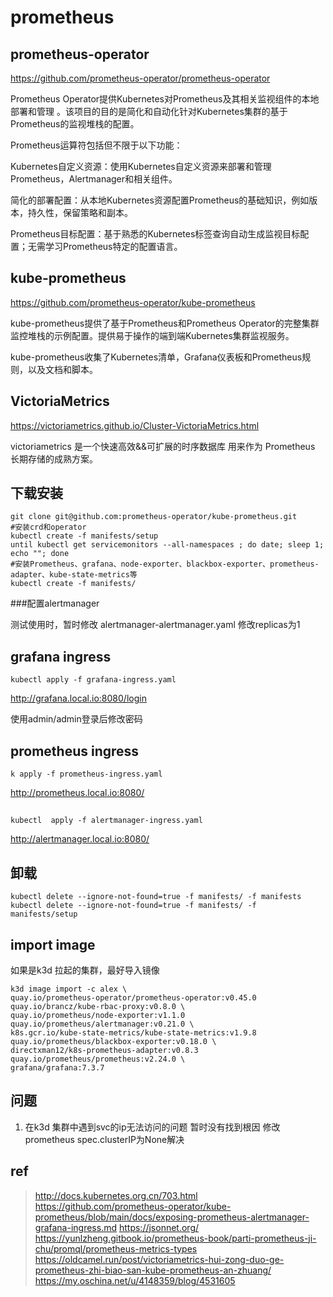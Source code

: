 # prometheus

## prometheus-operator


https://github.com/prometheus-operator/prometheus-operator

Prometheus Operator提供Kubernetes对Prometheus及其相关监视组件的本地部署和管理 。该项目的目的是简化和自动化针对Kubernetes集群的基于Prometheus的监视堆栈的配置。

Prometheus运算符包括但不限于以下功能：

Kubernetes自定义资源：使用Kubernetes自定义资源来部署和管理Prometheus，Alertmanager和相关组件。

简化的部署配置：从本地Kubernetes资源配置Prometheus的基础知识，例如版本，持久性，保留策略和副本。

Prometheus目标配置：基于熟悉的Kubernetes标签查询自动生成监视目标配置；无需学习Prometheus特定的配置语言。

## kube-prometheus

https://github.com/prometheus-operator/kube-prometheus

kube-prometheus提供了基于Prometheus和Prometheus Operator的完整集群监控堆栈的示例配置。提供易于操作的端到端Kubernetes集群监视服务。

kube-prometheus收集了Kubernetes清单，Grafana仪表板和Prometheus规则，以及文档和脚本。

## VictoriaMetrics

https://victoriametrics.github.io/Cluster-VictoriaMetrics.html

victoriametrics 是一个快速高效&&可扩展的时序数据库
用来作为 Prometheus 长期存储的成熟方案。

## 下载安装

```
git clone git@github.com:prometheus-operator/kube-prometheus.git
#安装crd和operator
kubectl create -f manifests/setup
until kubectl get servicemonitors --all-namespaces ; do date; sleep 1; echo ""; done
#安装Prometheus、grafana、node-exporter、blackbox-exporter、prometheus-adapter、kube-state-metrics等
kubectl create -f manifests/
```
###配置alertmanager

测试使用时，暂时修改
alertmanager-alertmanager.yaml 修改replicas为1 


## grafana ingress

```
kubectl apply -f grafana-ingress.yaml
```

http://grafana.local.io:8080/login

使用admin/admin登录后修改密码

## prometheus ingress
```
k apply -f prometheus-ingress.yaml
```

http://prometheus.local.io:8080/

## 

```
kubectl  apply -f alertmanager-ingress.yaml
```
http://alertmanager.local.io:8080/

## 卸载
```
kubectl delete --ignore-not-found=true -f manifests/ -f manifests
kubectl delete --ignore-not-found=true -f manifests/ -f manifests/setup
```

## import image
如果是k3d 拉起的集群，最好导入镜像
```
k3d image import -c alex \
quay.io/prometheus-operator/prometheus-operator:v0.45.0 quay.io/brancz/kube-rbac-proxy:v0.8.0 \
quay.io/prometheus/node-exporter:v1.1.0 quay.io/prometheus/alertmanager:v0.21.0 \
k8s.gcr.io/kube-state-metrics/kube-state-metrics:v1.9.8 quay.io/prometheus/blackbox-exporter:v0.18.0 \
directxman12/k8s-prometheus-adapter:v0.8.3 quay.io/prometheus/prometheus:v2.24.0 \
grafana/grafana:7.3.7
```

## 问题

1. 在k3d 集群中遇到svc的ip无法访问的问题 暂时没有找到根因 修改prometheus spec.clusterIP为None解决

## ref
>http://docs.kubernetes.org.cn/703.html
>https://github.com/prometheus-operator/kube-prometheus/blob/main/docs/exposing-prometheus-alertmanager-grafana-ingress.md
>https://jsonnet.org/
>https://yunlzheng.gitbook.io/prometheus-book/parti-prometheus-ji-chu/promql/prometheus-metrics-types
>https://oldcamel.run/post/victoriametrics-hui-zong-duo-ge-prometheus-zhi-biao-san-kube-prometheus-an-zhuang/
>https://my.oschina.net/u/4148359/blog/4531605


